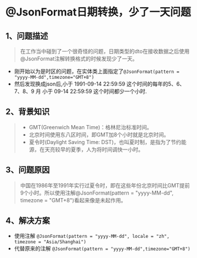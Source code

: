 # @JsonFormat日期转换，少了一天问题

## 1、问题描述
> 在工作当中碰到了一个很奇怪的问题，日期类型的dto在接收数据之后使用@JsonFormat注解转换格式的时候发现少了一天。
> 

- 刚开始以为是时区的问题，在实体类上面指定了`@JsonFormat(pattern = "yyyy-MM-dd",timezone="GMT+8")`
- 然后发现换成json后,小于 1991-09-14 22:59:59 这个时间的每年的5、6、7、8、9 月 小于 09-14 22:59:59 这个时间都少一个小时.

## 2、背景知识

> - GMT(Greenwich Mean Time)：格林尼治标准时间。 
> - 北京时间使用东八区时间，即GMT加8个小时就是北京时间。 
> - 夏令时(Daylight Saving Time: DST)，也叫夏时制，是指为了节约能源，在天亮较早的夏季，人为将时间调快一小时。

## 3、问题原因

> 中国在1986年至1991年实行过夏令时，即在这些年份北京时间比GMT提前9个小时。所以使用注解@JsonFormat(pattern = "yyyy-MM-dd", timezone = "GMT+8")看起来像是未起作用。

## 4、解决方案

- 使用注解 `@JsonFormat(pattern = "yyyy-MM-dd", locale = "zh", timezone = "Asia/Shanghai")`
- 代替原来的注解 `@JsonFormat(pattern = "yyyy-MM-dd",timezone="GMT+8")`
